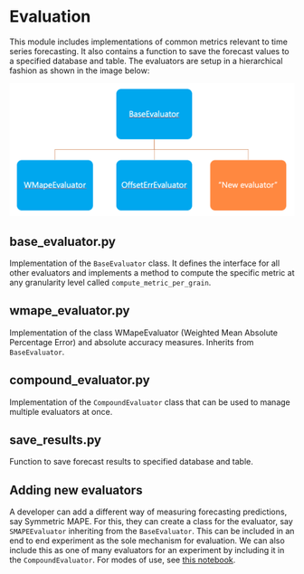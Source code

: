 # Evaluation

This module includes implementations of common metrics relevant to time series forecasting. It also contains a function to save the forecast values to a specified database and table. The evaluators are setup in a hierarchical fashion as shown in the image below:

![evaluators](../../docs/images/evaluators.png)

## base_evaluator.py

Implementation of the `BaseEvaluator` class. It defines the interface for all other evaluators and implements a method to compute the specific metric at any granularity level called `compute_metric_per_grain`.

## wmape_evaluator.py

Implementation of the class WMapeEvaluator (Weighted Mean Absolute Percentage Error) and absolute accuracy measures. Inherits from `BaseEvaluator`.

## compound_evaluator.py

Implementation of the `CompoundEvaluator` class that can be used to manage multiple evaluators at once.

## save_results.py

Function to save forecast results to specified database and table.

## Adding new evaluators

A developer can add a different way of measuring forecasting predictions, say Symmetric MAPE. For this, they can create a class for the evaluator, say `SMAPEEvaluator` inheriting from the `BaseEvaluator`. This can be included in an end to end experiment as the sole mechanism for evaluation. We can also include this as one of many evaluators for an experiment by including it in the `CompoundEvaluator`. For modes of use, see [this notebook](../../notebooks/module_samples/eval_evaluators.py).
